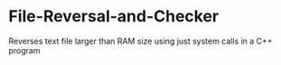 # File-Reversal-and-Checker
Reverses text file larger than RAM size using just system calls in a C++ program
